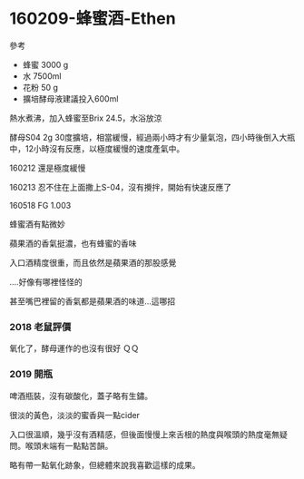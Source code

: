 # 160209-蜂蜜酒-Ethen

參考

* 蜂蜜 3000 g
* 水  7500ml
* 花粉 50 g
* 擴培酵母液建議投入600ml

熱水煮沸，加入蜂蜜至Brix 24.5，水浴放涼

酵母S04 2g 30度擴培，相當緩慢，經過兩小時才有少量氣泡，四小時後倒入大瓶中，12小時沒有反應，以極度緩慢的速度產氣中。

160212 還是極度緩慢

160213 忍不住在上面撒上S-04，沒有攪拌，開始有快速反應了

160518 FG 1.003

蜂蜜酒有點微妙

蘋果酒的香氣挺濃，也有蜂蜜的香味

入口酒精度很重，而且依然是蘋果酒的那股感覺

....好像有哪裡怪怪的

甚至嘴巴裡留的香氣都是蘋果酒的味道...這哪招

### 2018 老鼠評價

氧化了，酵母運作的也沒有很好 ＱＱ

### 2019 開瓶

啤酒瓶裝，沒有碳酸化，蓋子略有生鏽。

很淡的黃色，淡淡的蜜香與一點cider

入口很溫順，幾乎沒有酒精感，但後面慢慢上來舌根的熱度與喉頭的熱度毫無疑問。喉頭末端有一點點苦韻。

略有帶一點氧化跡象，但總體來說我喜歡這樣的成果。
